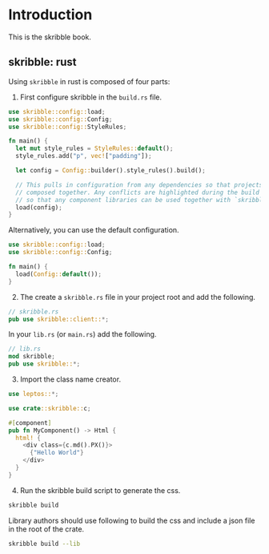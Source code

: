 # Introduction

This is the skribble book.

## skribble: rust

Using `skribble` in rust is composed of four parts:

1. First configure skribble in the `build.rs` file.

```rust
use skribble::config::load;
use skribble::config::Config;
use skribble::config::StyleRules;

fn main() {
  let mut style_rules = StyleRules::default();
  style_rules.add("p", vec!["padding"]);

  let config = Config::builder().style_rules().build();

  // This pulls in configuration from any dependencies so that projects can be
  // composed together. Any conflicts are highlighted during the build process
  // so that any component libraries can be used together with `skribble`.
  load(config);
}
```

Alternatively, you can use the default configuration.

```rust
use skribble::config::load;
use skribble::config::Config;

fn main() {
  load(Config::default());
}
```

2. The create a `skribble.rs` file in your project root and add the following.

```rust
// skribble.rs
pub use skribble::client::*;
```

In your `lib.rs` (or `main.rs`) add the following.

```rust
// lib.rs
mod skribble;
pub use skribble::*;
```

3. Import the class name creator.

```rust
use leptos::*;

use crate::skribble::c;

#[component]
pub fn MyComponent() -> Html {
  html! {
    <div class={c.md().PX()}>
      {"Hello World"}
    </div>
  }
}
```

4. Run the skribble build script to generate the css.

```bash
skribble build
```

Library authors should use following to build the css and include a json file in the root of the
crate.

```bash
skribble build --lib
```
